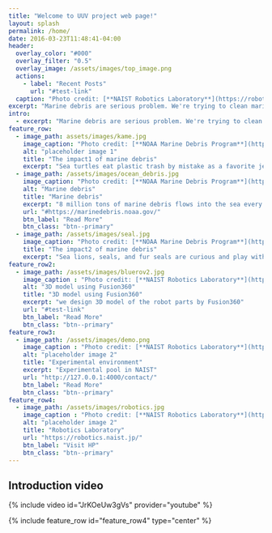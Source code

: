 ```yaml
---
title: "Welcome to UUV project web page!"
layout: splash
permalink: /home/
date: 2016-03-23T11:48:41-04:00
header:
  overlay_color: "#000"
  overlay_filter: "0.5"
  overlay_image: /assets/images/top_image.png
  actions:
    - label: "Recent Posts"
      url: "#test-link"
  caption: "Photo credit: [**NAIST Robotics Laboratory**](https://robotics.naist.jp/)"
excerpt: "Marine debris are serious problem. We're trying to clean marine debris using UUV (Unmanned underwater vehicle)."
intro:
  - excerpt: "Marine debris are serious problem. We're trying to clean marine debris using UUV (Unmanned underwater vehicle)."
feature_row:
  - image_path: assets/images/kame.jpg
    image_caption: "Photo credit: [**NOAA Marine Debris Program**](https://marinedebris.noaa.gov/)"
    alt: "placeholder image 1"
    title: "The impact1 of marine debris"
    excerpt: "Sea turtles eat plastic trash by mistake as a favorite jellyfish."
  - image_path: /assets/images/ocean_debris.jpg
    image_caption: "Photo credit: [**NOAA Marine Debris Program**](https://marinedebris.noaa.gov/)"
    alt: "Marine debris"
    title: "Marine debris"
    excerpt: "8 million tons of marine debris flows into the sea every year."
    url: "#https://marinedebris.noaa.gov/"
    btn_label: "Read More"
    btn_class: "btn--primary"
  - image_path: /assets/images/seal.jpg
    image_caption: "Photo credit: [**NOAA Marine Debris Program**](https://marinedebris.noaa.gov/)"
    title: "The impact2 of marine debris"
    excerpt: "Sea lions, seals, and fur seals are curious and play with marine debris."
feature_row2:
  - image_path: /assets/images/bluerov2.jpg
    image_caption : "Photo credit: [**NAIST Robotics Laboratory**](https://robotics.naist.jp/)"
    alt: "3D model using Fusion360"
    title: "3D model using Fusion360"
    excerpt: "we design 3D model of the robot parts by Fusion360"
    url: "#test-link"
    btn_label: "Read More"
    btn_class: "btn--primary"
feature_row3:
  - image_path: /assets/images/demo.png
    image_caption : "Photo credit: [**NAIST Robotics Laboratory**](https://robotics.naist.jp/)"
    alt: "placeholder image 2"
    title: "Experimental environment"
    excerpt: "Experimental pool in NAIST"
    url: "http://127.0.0.1:4000/contact/"
    btn_label: "Read More"
    btn_class: "btn--primary"
feature_row4:
  - image_path: /assets/images/robotics.jpg
    image_caption : "Photo credit: [**NAIST Robotics Laboratory**](https://robotics.naist.jp/)"
    alt: "placeholder image 2"
    title: "Robotics Laboratory"
    url: "https://robotics.naist.jp/"
    btn_label: "Visit HP"
    btn_class: "btn--primary"
---
```


<!-- {% include feature_row id="intro" type="center" %} -->

## Introduction video
{% include video id="JrKOeUw3gVs" provider="youtube" %}

<!-- {% include feature_row id="feature_row3" type="center" %} -->

{% include feature_row id="feature_row4" type="center" %}
